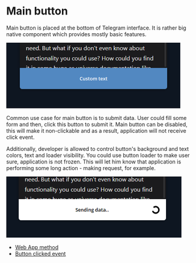 # Main button

Main button is placed at the bottom of Telegram interface. It is rather big
native component which provides mostly basic features.

![main-button.png](../../static/docs/main-button.png)

Common use case for main button is to submit data. User could fill some form
and then, click this button to submit it. Main button can be disabled, this will
make it non-clickable and as a result, application will not receive click event.

Additionally, developer is allowed to control button's background and text
colors, text and loader visibility. You could use button loader to make user
sure, application is not frozen. This will let him know that application is
performing some long action - making request, for example.

![main-button-2.png](../../static/docs/main-button-2.png)

- [Web App method](../apps-communication/methods#web_app_setup_main_button)
- [Button clicked event](../apps-communication/events#main_button_pressed)